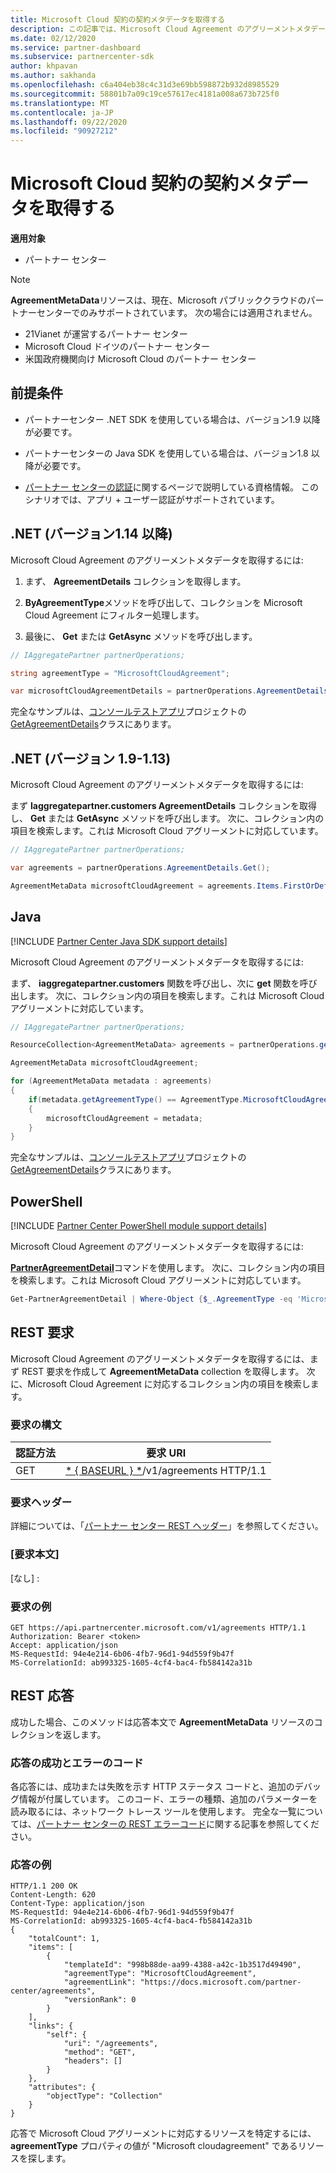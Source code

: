 ```yaml
---
title: Microsoft Cloud 契約の契約メタデータを取得する
description: この記事では、Microsoft Cloud Agreement のアグリーメントメタデータを取得する方法について説明します。
ms.date: 02/12/2020
ms.service: partner-dashboard
ms.subservice: partnercenter-sdk
author: khpavan
ms.author: sakhanda
ms.openlocfilehash: c6a404eb38c4c31d3e69bb598872b932d8985529
ms.sourcegitcommit: 58801b7a09c19ce57617ec4181a008a673b725f0
ms.translationtype: MT
ms.contentlocale: ja-JP
ms.lasthandoff: 09/22/2020
ms.locfileid: "90927212"
---
```

# <a name="get-agreement-metadata-for-microsoft-cloud-agreement"></a>Microsoft Cloud 契約の契約メタデータを取得する

**適用対象**

- パートナー センター

> [!NOTE]
> **AgreementMetaData**リソースは、現在、Microsoft パブリッククラウドのパートナーセンターでのみサポートされています。 次の場合には適用されません。
> - 21Vianet が運営するパートナー センター
> - Microsoft Cloud ドイツのパートナー センター
> - 米国政府機関向け Microsoft Cloud のパートナー センター

## <a name="prerequisites"></a>前提条件

- パートナーセンター .NET SDK を使用している場合は、バージョン1.9 以降が必要です。

- パートナーセンターの Java SDK を使用している場合は、バージョン1.8 以降が必要です。

- [パートナー センターの認証](./partner-center-authentication.md)に関するページで説明している資格情報。 このシナリオでは、アプリ + ユーザー認証がサポートされています。

## <a name="net-version-114-or-newer"></a>.NET (バージョン1.14 以降)

Microsoft Cloud Agreement のアグリーメントメタデータを取得するには:

1. まず、 **AgreementDetails** コレクションを取得します。

2. **ByAgreementType**メソッドを呼び出して、コレクションを Microsoft Cloud Agreement にフィルター処理します。

3. 最後に、 **Get** または **GetAsync** メソッドを呼び出します。

```csharp
// IAggregatePartner partnerOperations;

string agreementType = "MicrosoftCloudAgreement";

var microsoftCloudAgreementDetails = partnerOperations.AgreementDetails.ByAgreementType(agreementType).Get().Items.Single();
```

完全なサンプルは、[コンソールテストアプリ](https://github.com/PartnerCenterSamples/Partner-Center-SDK-Samples)プロジェクトの[GetAgreementDetails](https://github.com/PartnerCenterSamples/Partner-Center-SDK-Samples/blob/master/Source/Partner%20Center%20SDK%20Samples/Agreements/GetAgreementDetails.cs)クラスにあります。

## <a name="net-version-19---113"></a>.NET (バージョン 1.9-1.13)

Microsoft Cloud Agreement のアグリーメントメタデータを取得するには:

まず **Iaggregatepartner.customers AgreementDetails** コレクションを取得し、 **Get** または **GetAsync** メソッドを呼び出します。 次に、コレクション内の項目を検索します。これは Microsoft Cloud アグリーメントに対応しています。

```csharp
// IAggregatePartner partnerOperations;

var agreements = partnerOperations.AgreementDetails.Get();

AgreementMetaData microsoftCloudAgreement = agreements.Items.FirstOrDefault (agr => agr.AgreementType == AgreementType.MicrosoftCloudAgreement);
```

## <a name="java"></a>Java

[!INCLUDE [Partner Center Java SDK support details](../includes/java-sdk-support.md)]

Microsoft Cloud Agreement のアグリーメントメタデータを取得するには:

まず、 **iaggregatepartner.customers** 関数を呼び出し、次に **get** 関数を呼び出します。 次に、コレクション内の項目を検索します。これは Microsoft Cloud アグリーメントに対応しています。

```java
// IAggregatePartner partnerOperations;

ResourceCollection<AgreementMetaData> agreements = partnerOperations.getAgreements().get();

AgreementMetaData microsoftCloudAgreement;

for (AgreementMetaData metadata : agreements)
{
    if(metadata.getAgreementType() == AgreementType.MicrosoftCloudAgreement)
    {
        microsoftCloudAgreement = metadata;
    }
}
```

完全なサンプルは、[コンソールテストアプリ](https://github.com/Microsoft/Partner-Center-Java-Samples)プロジェクトの[GetAgreementDetails](https://github.com/microsoft/Partner-Center-Java-Samples/blob/master/sdk/src/main/java/com/microsoft/store/partnercenter/samples/agreements/GetAgreementDetails.java)クラスにあります。

## <a name="powershell"></a>PowerShell

[!INCLUDE [Partner Center PowerShell module support details](../includes/powershell-module-support.md)]

Microsoft Cloud Agreement のアグリーメントメタデータを取得するには:

[**PartnerAgreementDetail**](/powershell/module/partnercenter/get-partneragreementdetail)コマンドを使用します。 次に、コレクション内の項目を検索します。これは Microsoft Cloud アグリーメントに対応しています。

```powershell
Get-PartnerAgreementDetail | Where-Object {$_.AgreementType -eq 'MicrosoftCloudAgreement'} | Select-Object -First 1
```

## <a name="rest-request"></a>REST 要求

Microsoft Cloud Agreement のアグリーメントメタデータを取得するには、まず REST 要求を作成して **AgreementMetaData** collection を取得します。 次に、Microsoft Cloud Agreement に対応するコレクション内の項目を検索します。

### <a name="request-syntax"></a>要求の構文

| 認証方法 | 要求 URI                                                         |
|--------|---------------------------------------------------------------------|
| GET    | [* \{ BASEURL \} *](partner-center-rest-urls.md)/v1/agreements HTTP/1.1 |

### <a name="request-headers"></a>要求ヘッダー

詳細については、「[パートナー センター REST ヘッダー](headers.md)」を参照してください。

### <a name="request-body"></a>[要求本文]

[なし] :

### <a name="request-example"></a>要求の例

```http
GET https://api.partnercenter.microsoft.com/v1/agreements HTTP/1.1
Authorization: Bearer <token>
Accept: application/json
MS-RequestId: 94e4e214-6b06-4fb7-96d1-94d559f9b47f
MS-CorrelationId: ab993325-1605-4cf4-bac4-fb584142a31b
```

## <a name="rest-response"></a>REST 応答

成功した場合、このメソッドは応答本文で **AgreementMetaData** リソースのコレクションを返します。

### <a name="response-success-and-error-codes"></a>応答の成功とエラーのコード

各応答には、成功または失敗を示す HTTP ステータス コードと、追加のデバッグ情報が付属しています。 このコード、エラーの種類、追加のパラメーターを読み取るには、ネットワーク トレース ツールを使用します。 完全な一覧については、[パートナー センターの REST エラーコード](error-codes.md)に関する記事を参照してください。

### <a name="response-example"></a>応答の例

```http
HTTP/1.1 200 OK
Content-Length: 620
Content-Type: application/json
MS-RequestId: 94e4e214-6b06-4fb7-96d1-94d559f9b47f
MS-CorrelationId: ab993325-1605-4cf4-bac4-fb584142a31b
{
    "totalCount": 1,
    "items": [
        {
            "templateId": "998b88de-aa99-4388-a42c-1b3517d49490",
            "agreementType": "MicrosoftCloudAgreement",
            "agreementLink": "https://docs.microsoft.com/partner-center/agreements",
            "versionRank": 0
        }
    ],
    "links": {
        "self": {
            "uri": "/agreements",
            "method": "GET",
            "headers": []
        }
    },
    "attributes": {
        "objectType": "Collection"
    }
}
```

応答で Microsoft Cloud アグリーメントに対応するリソースを特定するには、 **agreementType** プロパティの値が "Microsoft cloudagreement" であるリソースを探します。

